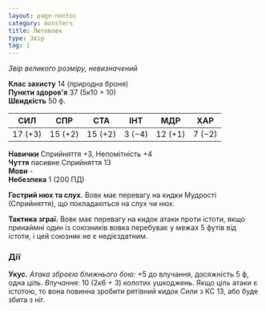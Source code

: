 ```yaml
---
layout: page-nontoc
category: monsters
title: Лютововк
type: Звір
tag: 1
---
```


_Звір великого розміру, невизначений_  

**Клас захисту** 14 (природна броня)    
**Пункти здоров'я** 37 (5к10 + 10)    
**Швидкість** 50 ф.  

| СИЛ     | СПР     | СТА     | ІНТ    | МДР     | ХАР    |
| ------- | ------- | ------- | ------ | ------- | ------ |
| 17 (+3) | 15 (+2) | 15 (+2) | 3 (−4) | 12 (+1) | 7 (−2) |

**Навички** Сприйняття +3, Непомітність +4    
**Чуття** пасивне Сприйняття 13    
**Мови** -    
**Небезпека** 1 (200 ПД)  

**Гострий нюх та слух.** Вовк має перевагу на кидки Мудрості (Сприйняття), що покладаються на слух чи нюх.    

**Тактика зграї.** Вовк має перевагу на кидок атаки проти істоти, якщо принаймні один із союзників вовка перебуває у межах 5 футів від істоти, і цей союзник не є недієздатним.

### Дії
**Укус.** _Атака зброєю ближнього бою:_ +5 до влучання, досяжність 5 ф, одна ціль. _Влучання:_ 10 (2к6 + 3) колотих ушкоджень. Якщо ціль атаки є істотою, то вона повинна зробити рятівний кидок Сили з КС 13, або буде збита з ніг. 
